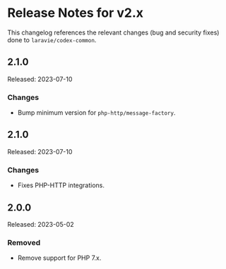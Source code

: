 # Release Notes for v2.x

This changelog references the relevant changes (bug and security fixes) done to `laravie/codex-common`.

## 2.1.0

Released: 2023-07-10

### Changes

* Bump minimum version for `php-http/message-factory`.

## 2.1.0

Released: 2023-07-10

### Changes

* Fixes PHP-HTTP integrations.

## 2.0.0

Released: 2023-05-02

### Removed

* Remove support for PHP 7.x.

